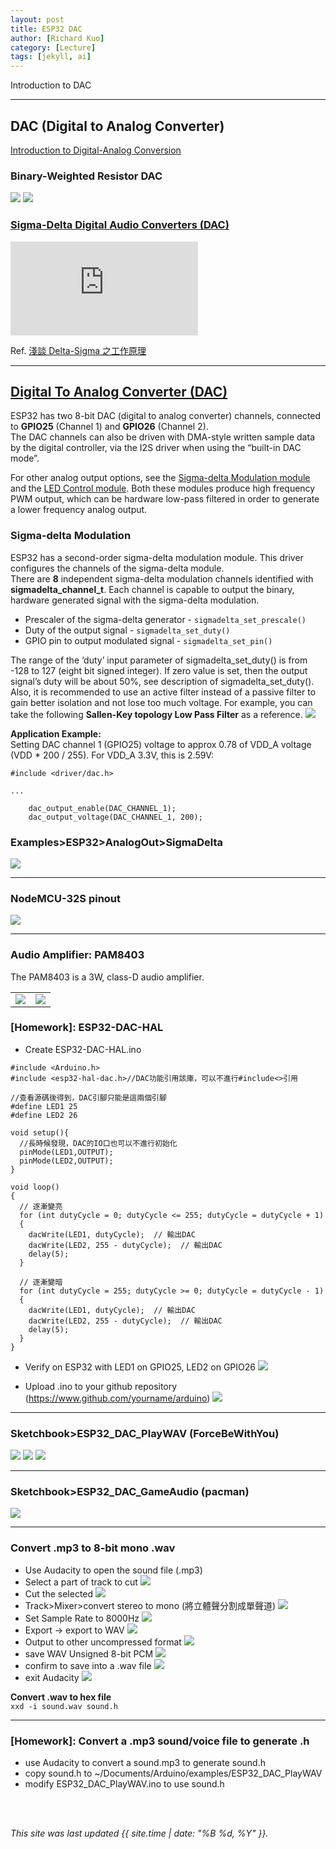 ```yaml
---
layout: post
title: ESP32 DAC
author: [Richard Kuo]
category: [Lecture]
tags: [jekyll, ai]
---
```


Introduction to DAC

---
## DAC (Digital to Analog Converter)
[Introduction to Digital-Analog Conversion](https://www.allaboutcircuits.com/textbook/digital/chpt-13/digital-analog-conversion/)

### Binary-Weighted Resistor DAC
![](https://www.allaboutcircuits.com/uploads/articles/inverting-summing-circuit-diagram.jpg)
![](https://www.allaboutcircuits.com/uploads/articles/6-bit-binary-weighted-DAC.jpg)

### [Sigma-Delta Digital Audio Converters (DAC)](https://www.audiosciencereview.com/forum/index.php?threads/sigma-delta-digital-audio-converters-dac.1928/)
![](https://www.audiosciencereview.com/forum/index.php?attachments/upload_2017-9-13_19-3-41-png.8688/)

Ref. [淺談 Delta-Sigma 之工作原理](https://picture.iczhiku.com/resource/eetop/WhiGYWWUksgpUBVn.pdf)

--- 
## [Digital To Analog Converter (DAC)](https://docs.espressif.com/projects/esp-idf/en/latest/esp32/api-reference/peripherals/dac.html)
ESP32 has two 8-bit DAC (digital to analog converter) channels, connected to **GPIO25** (Channel 1) and **GPIO26** (Channel 2).<br>
The DAC channels can also be driven with DMA-style written sample data by the digital controller, via the I2S driver when using the “built-in DAC mode”.<br>

For other analog output options, see the [Sigma-delta Modulation module](https://docs.espressif.com/projects/esp-idf/en/latest/esp32/api-reference/peripherals/sigmadelta.html) and the [LED Control module](https://docs.espressif.com/projects/esp-idf/en/latest/esp32/api-reference/peripherals/ledc.html). Both these modules produce high frequency PWM output, which can be hardware low-pass filtered in order to generate a lower frequency analog output.<br>

### Sigma-delta Modulation 
ESP32 has a second-order sigma-delta modulation module. This driver configures the channels of the sigma-delta module.<br>
There are **8** independent sigma-delta modulation channels identified with **sigmadelta_channel_t**. Each channel is capable to output the binary, hardware generated signal with the sigma-delta modulation.<br>
* Prescaler of the sigma-delta generator - `sigmadelta_set_prescale()`
* Duty of the output signal - `sigmadelta_set_duty()`
* GPIO pin to output modulated signal - `sigmadelta_set_pin()`

The range of the ‘duty’ input parameter of sigmadelta_set_duty() is from -128 to 127 (eight bit signed integer). If zero value is set, then the output signal’s duty will be about 50%, see description of sigmadelta_set_duty().<br>
Also, it is recommended to use an active filter instead of a passive filter to gain better isolation and not lose too much voltage.
For example, you can take the following **Sallen-Key topology Low Pass Filter** as a reference.
![](https://docs.espressif.com/projects/esp-idf/en/latest/esp32/_images/typical_sallenkey_LP_filter.png)

**Application Example:**<br>
Setting DAC channel 1 (GPIO25) voltage to approx 0.78 of VDD_A voltage (VDD * 200 / 255). For VDD_A 3.3V, this is 2.59V:
```
#include <driver/dac.h>

...

    dac_output_enable(DAC_CHANNEL_1);
    dac_output_voltage(DAC_CHANNEL_1, 200);
```

### Examples>ESP32>AnalogOut>SigmaDelta
![](https://github.com/rkuo2000/MCU-course/blob/main/images/Examples_ESP32_AnalogOut_SigmaDelta.png?raw=true)

---
### NodeMCU-32S pinout
![](https://github.com/rkuo2000/MCU-course/blob/main/images/NodeMCU-32S_pinout.jpg?raw=true)

---
### Audio Amplifier: PAM8403
The PAM8403 is a 3W, class-D audio amplifier.
<table>
<tr>
<td><img src="https://i.stack.imgur.com/Y5vrt.gif"></td>
<td><img src="https://components101.com/sites/default/files/component_pin/PAM8403-Module-Pinout.jpg"></td>
</tr>
</table>

### [Homework]: ESP32-DAC-HAL
* Create ESP32-DAC-HAL.ino

```
#include <Arduino.h>
#include <esp32-hal-dac.h>//DAC功能引用該庫，可以不進行#include<>引用

//查看源碼後得到，DAC引腳只能是這兩個引腳
#define LED1 25
#define LED2 26
 
void setup(){
  //長時候發現，DAC的IO口也可以不進行初始化
  pinMode(LED1,OUTPUT);
  pinMode(LED2,OUTPUT);
}
 
void loop()
{
  // 逐漸變亮
  for (int dutyCycle = 0; dutyCycle <= 255; dutyCycle = dutyCycle + 1)
  {
    dacWrite(LED1, dutyCycle);  // 輸出DAC
    dacWrite(LED2, 255 - dutyCycle);  // 輸出DAC
    delay(5);
  }
 
  // 逐漸變暗
  for (int dutyCycle = 255; dutyCycle >= 0; dutyCycle = dutyCycle - 1)
  {
    dacWrite(LED1, dutyCycle);  // 輸出DAC
    dacWrite(LED2, 255 - dutyCycle);  // 輸出DAC
    delay(5);
  }
}
```
* Verify on ESP32 with LED1 on GPIO25, LED2 on GPIO26
![](https://github.com/rkuo2000/MCU-course/blob/main/images/Example_ESP32_DAC_HAL.jpg?raw=true)

* Upload .ino to your github repository (https://www.github.com/yourname/arduino)
![](https://github.com/rkuo2000/MCU-course/blob/main/images/Sketch_ESP32_DAC_HAL.png?raw=true)

---
### Sketchbook>ESP32_DAC_PlayWAV (ForceBeWithYou)
![](https://github.com/rkuo2000/MCU-course/blob/main/images/Example_PAM8403.jpg?raw=true)
![](https://github.com/rkuo2000/MCU-course/blob/main/images/Sketch_ESP32_DAC_PlayWAV.png?raw=true)
![](https://github.com/rkuo2000/MCU-course/blob/main/images/Sketch_ESP32_DAC_PlayWAV_monitor.png?raw=true)

---
### Sketchbook>ESP32_DAC_GameAudio (pacman)
![](https://github.com/rkuo2000/MCU-course/blob/main/images/Sketch_ESP32_DAC_GameAudio.png?raw=true)

---
### Convert .mp3 to 8-bit mono .wav
* Use Audacity to open the sound file (.mp3)
* Select a part of track to cut
![](https://github.com/rkuo2000/MCU-course/blob/main/images/Audacity_mp3_to_wav.png?raw=true)
* Cut the selected
![](https://github.com/rkuo2000/MCU-course/blob/main/images/Audacity_Edit_Cut.png?raw=true)
* Track>Mixer>convert stereo to mono (將立體聲分割成單聲道)
![](https://github.com/rkuo2000/MCU-course/blob/main/images/Audacity_Track_Mixer_convert_stereo_to_mono.png?raw=true)
* Set Sample Rate to 8000Hz
![](https://github.com/rkuo2000/MCU-course/blob/main/images/Audacity_set_sample_rate_to_8000.png?raw=true)
* Export -> export to WAV
![](https://github.com/rkuo2000/MCU-course/blob/main/images/Audacity_Export_WAV.png?raw=true)
* Output to other uncompressed format
![](https://github.com/rkuo2000/MCU-course/blob/main/images/Audacity_output_to_other_uncompressed_format.png?raw=true)
* save WAV Unsigned 8-bit PCM 
![](https://github.com/rkuo2000/MCU-course/blob/main/images/Audacity_save_WAV_Unsigned_8-bit_PCM.png?raw=true)
* confirm to save into a .wav file
![](https://github.com/rkuo2000/MCU-course/blob/main/images/Audacity_confirm_to_save_WAV.png?raw=true)
* exit Audacity
![](https://github.com/rkuo2000/MCU-course/blob/main/images/Audacity_exit.png?raw=true)

**Convert .wav to hex file**<br>
`xxd -i sound.wav sound.h`<br>

---
### [Homework]: Convert a .mp3 sound/voice file to generate .h
* use Audacity to convert a sound.mp3 to generate sound.h
* copy sound.h to ~/Documents/Arduino/examples/ESP32_DAC_PlayWAV
* modify ESP32_DAC_PlayWAV.ino to use sound.h

<br>
<br>

*This site was last updated {{ site.time | date: "%B %d, %Y" }}.*



